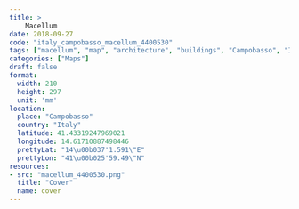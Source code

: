 ```yaml
---
title: > 
    Macellum
date: 2018-09-27
code: "italy_campobasso_macellum_4400530"
tags: ["macellum", "map", "architecture", "buildings", "Campobasso", "Italy"]
categories: ["Maps"]
draft: false
format:
  width: 210
  height: 297
  unit: 'mm'
location:
  place: "Campobasso"
  country: "Italy"
  latitude: 41.43319247969021
  longitude: 14.61710887498446
  prettyLat: "14\u00b037'1.591\"E"
  prettyLon: "41\u00b025'59.49\"N"
resources:
- src: "macellum_4400530.png"
  title: "Cover"
  name: cover
---
```

